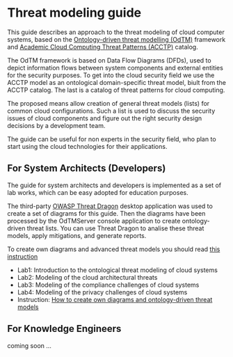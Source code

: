 
# Threat modeling guide

This guide describes an approach to the threat modeling of cloud computer systems,
based on the [Ontology-driven threat modelling (OdTM)](https://owasp.org/www-project-ontology-driven-threat-modeling-framework/) framework
and [Academic Cloud Computing Threat Patterns (ACCTP)](https://nets4geeks.github.io/acctp/) catalog.

The OdTM framework is based on Data Flow Diagrams (DFDs), used to depict information flows between system components 
and external entities for the security purposes.
To get into the cloud security field we use the ACCTP model as an ontological domain-specific threat model, 
biult from the ACCTP catalog. The last is a catalog of threat patterns for cloud computing.

The proposed means allow creation of general threat models (lists) for common cloud configurations.
Such a list is used to discuss the security issues of cloud components and figure out the right 
security design decisions by a development team.

The guide can be useful for non experts in the security field, who plan to start using the cloud technologies 
for their applications.

## For System Architects (Developers)

The guide for system architects and developers is implemented as a set of lab works, 
which can be easy adopted for education purposes.

The third-party [OWASP Threat Dragon](https://github.com/OWASP/threat-dragon-desktop/releases) desktop application 
was used to create a set of diagrams for this guide.
Then the diagrams have been processed by the OdTMServer console application to create ontology-driven threat lists.
You can use Threat Dragon to analise these threat models, apply mitigations, and generate reports.

To create own diagrams and advanced threat models you should read [this instruction](instruction.md) 

* Lab1: Introduction to the ontological threat modeling of cloud systems
* Lab2: Modeling of the cloud architectural threats
* Lab3: Modeling of the compliance challenges of cloud systems
* Lab4: Modeling of the privacy challenges of cloud systems
* Instruction: [How to create own diagrams and ontology-driven threat models](instruction.md)

## For Knowledge Engineers

coming soon ...

